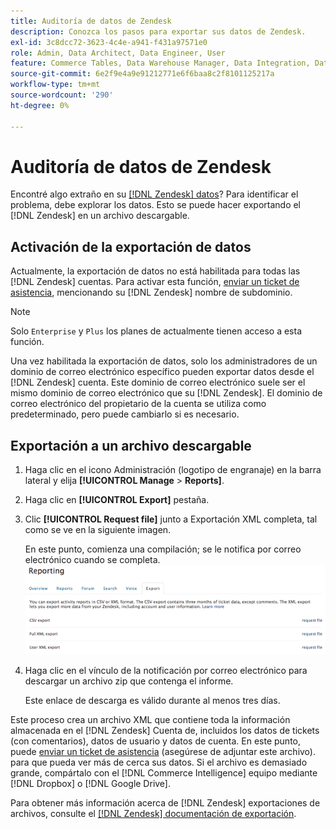 ```yaml
---
title: Auditoría de datos de Zendesk
description: Conozca los pasos para exportar sus datos de Zendesk.
exl-id: 3c8dcc72-3623-4c4e-a941-f431a97571e0
role: Admin, Data Architect, Data Engineer, User
feature: Commerce Tables, Data Warehouse Manager, Data Integration, Data Import/Export
source-git-commit: 6e2f9e4a9e91212771e6f6baa8c2f8101125217a
workflow-type: tm+mt
source-wordcount: '290'
ht-degree: 0%

---
```


# Auditoría de datos de Zendesk

Encontré algo extraño en su [[!DNL Zendesk] datos](../integrations/exp-zendesk-data.md)? Para identificar el problema, debe explorar los datos. Esto se puede hacer exportando el [!DNL Zendesk] en un archivo descargable.

## Activación de la exportación de datos

Actualmente, la exportación de datos no está habilitada para todas las [!DNL Zendesk] cuentas. Para activar esta función, [enviar un ticket de asistencia](https://experienceleague.adobe.com/docs/commerce-knowledge-base/kb/troubleshooting/miscellaneous/mbi-service-policies.html), mencionando su [!DNL Zendesk] nombre de subdominio.

>[!NOTE]
>
>Solo `Enterprise` y `Plus` los planes de actualmente tienen acceso a esta función.

Una vez habilitada la exportación de datos, solo los administradores de un dominio de correo electrónico específico pueden exportar datos desde el [!DNL Zendesk] cuenta. Este dominio de correo electrónico suele ser el mismo dominio de correo electrónico que su [!DNL Zendesk]. El dominio de correo electrónico del propietario de la cuenta se utiliza como predeterminado, pero puede cambiarlo si es necesario.

## Exportación a un archivo descargable

1. Haga clic en el icono Administración (logotipo de engranaje) en la barra lateral y elija **[!UICONTROL Manage** > **Reports]**.
1. Haga clic en **[!UICONTROL Export]** pestaña.
1. Clic **[!UICONTROL Request file]** junto a Exportación XML completa, tal como se ve en la siguiente imagen.

   En este punto, comienza una compilación; se le notifica por correo electrónico cuando se completa.
   ![reports_export_new.png](../../../assets/reports_export_new.png)

1. Haga clic en el vínculo de la notificación por correo electrónico para descargar un archivo zip que contenga el informe.

   Este enlace de descarga es válido durante al menos tres días.

Este proceso crea un archivo XML que contiene toda la información almacenada en el [!DNL Zendesk] Cuenta de, incluidos los datos de tickets (con comentarios), datos de usuario y datos de cuenta. En este punto, puede [enviar un ticket de asistencia](https://experienceleague.adobe.com/docs/commerce-knowledge-base/kb/troubleshooting/miscellaneous/mbi-service-policies.html) (asegúrese de adjuntar este archivo). para que pueda ver más de cerca sus datos. Si el archivo es demasiado grande, compártalo con el [!DNL Commerce Intelligence] equipo mediante [!DNL Dropbox] o [!DNL Google Drive].

Para obtener más información acerca de [!DNL Zendesk] exportaciones de archivos, consulte el [[!DNL Zendesk] documentación de exportación](https://support.zendesk.com/hc/en-us/articles/4408886165402-Exporting-data-to-a-JSON-CSV-or-XML-file).
